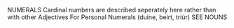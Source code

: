 NUMERALS
Cardinal numbers are described seperately here rather than with other
Adjectives
For Personal Numerals (duine, beirt, triúr) SEE NOUNS








